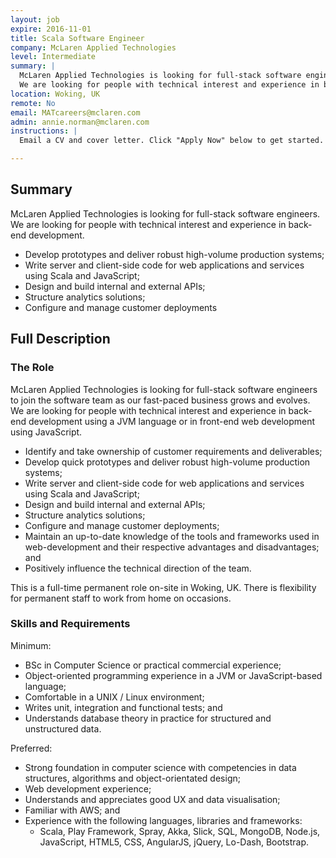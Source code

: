 ```yaml
---
layout: job
expire: 2016-11-01
title: Scala Software Engineer
company: McLaren Applied Technologies
level: Intermediate
summary: |
  McLaren Applied Technologies is looking for full-stack software engineers.
  We are looking for people with technical interest and experience in back-end development.
location: Woking, UK
remote: No
email: MATcareers@mclaren.com
admin: annie.norman@mclaren.com
instructions: |
  Email a CV and cover letter. Click "Apply Now" below to get started.

---
```


<!-- break -->

## Summary

McLaren Applied Technologies is looking for full-stack software engineers. We are looking for people with technical interest and experience in back-end development.

- Develop prototypes and deliver robust high-volume production systems;
- Write server and client-side code for web applications and services using Scala and JavaScript;
- Design and build internal and external APIs;
- Structure analytics solutions;
- Configure and manage customer deployments

## Full Description

### The Role

McLaren Applied Technologies is looking for full-stack software engineers to join the software team as our fast-paced business grows and evolves. We are looking for people with technical interest and experience in back-end development using a JVM language or in front-end web development using JavaScript.

- Identify and take ownership of customer requirements and deliverables;
- Develop quick prototypes and deliver robust high-volume production systems;
- Write server and client-side code for web applications and services using Scala and JavaScript;
- Design and build internal and external APIs;
- Structure analytics solutions;
- Configure and manage customer deployments;
- Maintain an up-to-date knowledge of the tools and frameworks used in web-development and their respective advantages and disadvantages; and
- Positively influence the technical direction of the team.

This is a full-time permanent role on-site in Woking, UK.
There is flexibility for permanent staff to work from home on occasions.

### Skills and Requirements

Minimum:

- BSc in Computer Science or practical commercial experience;
- Object-oriented programming experience in a JVM or JavaScript-based language;
- Comfortable in a UNIX / Linux environment;
- Writes unit, integration and functional tests; and
- Understands database theory in practice for structured and unstructured data.

Preferred:

- Strong foundation in computer science with competencies in data structures,  algorithms and object-orientated design;
- Web development experience;
- Understands and appreciates good UX and data visualisation;
- Familiar with AWS; and
- Experience with the following languages, libraries and frameworks:
  - Scala, Play Framework, Spray, Akka, Slick, SQL, MongoDB, Node.js, JavaScript, HTML5, CSS, AngularJS, jQuery, Lo-Dash, Bootstrap.
